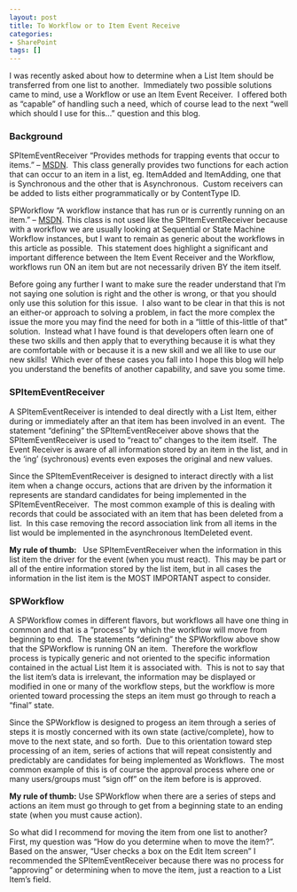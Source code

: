 ```yaml
---
layout: post
title: To Workflow or to Item Event Receive
categories:
- SharePoint
tags: []
---
```

I was recently asked about how to determine when a List Item should be transferred from one list to another.&nbsp; Immediately two possible solutions came to mind, use a Workflow or use an Item Event Receiver.&nbsp; I offered both as “capable” of handling such a need, which of course lead to the next “well which should I use for this…” question and this blog.

### Background

SPItemEventReceiver “Provides methods for trapping events that occur to items.” – [MSDN](http://msdn.microsoft.com/en-us/library/microsoft.sharepoint.spitemeventreceiver.aspx).&nbsp; This class generally provides two functions for each action that can occur to an item in a list, eg. ItemAdded and ItemAdding, one that is Synchronous and the other that is Asynchronous.&nbsp; Custom receivers can be added to lists either programmatically or by ContentType ID.

SPWorkflow “A workflow instance that has run or is currently running on an item.” – [MSDN](http://msdn.microsoft.com/en-us/library/microsoft.sharepoint.workflow.spworkflow.aspx). This class is not used like the SPItemEventReceiver because with a workflow we are usually looking at Sequential or State Machine Workflow instances, but I want to remain as generic about the workflows in this article as possible.&nbsp; This statement does highlight a significant and important difference between the Item Event Receiver and the Workflow, workflows run ON an item but are not necessarily driven BY the item itself.

Before going any further I want to make sure the reader understand that I’m not saying one solution is right and the other is wrong, or that you should only use this solution for this issue.&nbsp; I also want to be clear in that this is not an either-or approach to solving a problem, in fact the more complex the issue the more you may find the need for both in a “little of this-little of that” solution.&nbsp; Instead what I have found is that developers often learn one of these two skills and then apply that to everything because it is what they are comfortable with or because it is a new skill and we all like to use our new skills!&nbsp; Which ever of these cases you fall into I hope this blog will help you understand the benefits of another capability, and save you some time.

### SPItemEventReceiver

A SPItemEventReceiver is intended to deal directly with a List Item, either during or immediately after an that item has been involved in an event.&nbsp; The statement “defining” the SPItemEventReceiver above shows that the SPItemEventReceiver is used to “react to” changes to the item itself.&nbsp; The Event Receiver is aware of all information stored by an item in the list, and in the ‘ing’ (sychronous) events even exposes the original and new values.

Since the SPItemEventReceiver is designed to interact directly with a list item when a change occurs, actions that are driven by the information it represents are standard candidates for being implemented in the SPItemEventReceiver.&nbsp; The most common example of this is dealing with records that could be associated with an item that has been deleted from a list.&nbsp; In this case removing the record association link from all items in the list would be implemented in the asynchronous ItemDeleted event.

**My rule of thumb:** &nbsp; Use SPItemEventReceiver when the information in this list item the driver for the event (when you must react).&nbsp; This may be part or all of the entire information stored by the list item, but in all cases the information in the list item is the MOST IMPORTANT aspect to consider.

### SPWorkflow

A SPWorkflow comes in different flavors, but workflows all have one thing in common and that is a “process” by which the workflow will move from beginning to end.&nbsp; The statements “defining” the SPWorkflow above show that the SPWorkflow is running ON an item.&nbsp; Therefore the workflow process is typically generic and not oriented to the specific information contained in the actual List Item it is associated with.&nbsp; This is not to say that the list item’s data is irrelevant, the information may be displayed or modified in one or many of the workflow steps, but the workflow is more oriented toward processing the steps an item must go through to reach a “final” state.

Since the SPWorkflow is designed to progess an item through a series of steps it is mostly concerned with its own state (active/complete), how to move to the next state, and so forth.&nbsp; Due to this orientation toward step processing of an item, series of actions that will repeat consistently and predictably are candidates for being implemented as Workflows.&nbsp; The most common example of this is of course the approval process where one or many users/groups must “sign off” on the item before is is approved.

**My rule of thumb:** Use SPWorkflow when there are a series of steps and actions an item must go through to get from a beginning state to an ending state (when you must cause action).

So what did I recommend for moving the item from one list to another?&nbsp; First, my question was “How do you determine when to move the item?”.&nbsp; Based on the answer, “User checks a box on the Edit Item screen” I recommended the SPItemEventReceiver because there was no process for “approving” or determining when to move the item, just a reaction to a List Item’s field.

